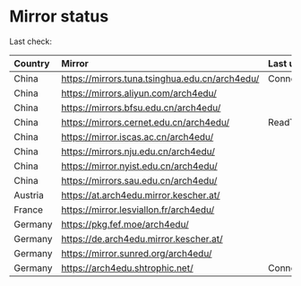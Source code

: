 <script src="./time.js"></script>
# Mirror status
Last check: <script type="text/javascript">localize(1752586863.5367284);</script>

|Country|Mirror|Last update|
|:------|:-----|:----------|
|China|https://mirrors.tuna.tsinghua.edu.cn/arch4edu/|ConnectionError|
|China|https://mirrors.aliyun.com/arch4edu/|<script type="text/javascript">localize(1752562191);</script>|
|China|https://mirrors.bfsu.edu.cn/arch4edu/|<script type="text/javascript">localize(1752475893);</script>|
|China|https://mirrors.cernet.edu.cn/arch4edu/|ReadTimeout|
|China|https://mirror.iscas.ac.cn/arch4edu/|<script type="text/javascript">localize(1752562191);</script>|
|China|https://mirrors.nju.edu.cn/arch4edu/|<script type="text/javascript">localize(1752475893);</script>|
|China|https://mirror.nyist.edu.cn/arch4edu/|<script type="text/javascript">localize(1752475893);</script>|
|China|https://mirrors.sau.edu.cn/arch4edu/|<script type="text/javascript">localize(1752259981);</script>|
|Austria|https://at.arch4edu.mirror.kescher.at/|<script type="text/javascript">localize(1752562191);</script>|
|France|https://mirror.lesviallon.fr/arch4edu/|<script type="text/javascript">localize(1752562191);</script>|
|Germany|https://pkg.fef.moe/arch4edu/|<script type="text/javascript">localize(1752562191);</script>|
|Germany|https://de.arch4edu.mirror.kescher.at/|<script type="text/javascript">localize(1752562191);</script>|
|Germany|https://mirror.sunred.org/arch4edu/|<script type="text/javascript">localize(1752562191);</script>|
|Germany|https://arch4edu.shtrophic.net/|ConnectionError|

<script src="./tablefilter/tablefilter.js"></script>
<script src="./table.js"></script>